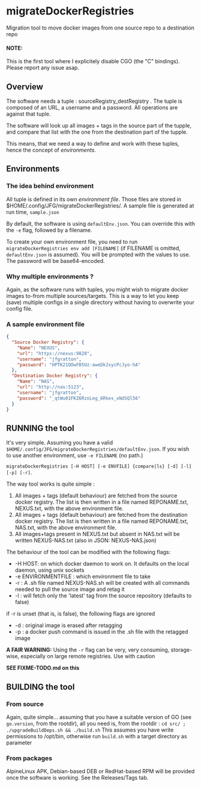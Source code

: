 # migrateDockerRegistries

Migration tool to move docker images from one source repo to a destination repo

#### NOTE:
This is the first tool where I explicitely disable CGO (the "C" bindings). Please report any issue asap.


## Overview

The software needs a tuple : sourceRegistry_destRegistry . The tuple is composed of an URL, a username and a password. All operations are against that tuple.

The software will look up all images + tags in the source part of the tupple, and compare that list with the one from the destination part of the tupple.

This means, that we need a way to define and work with these tuples, hence the concept of *environments*.

## Environments

### The idea behind environment
All tuple is defined in its own *environment file*. Those files are stored in $HOME/.config/JFG/migrateDockerRegistries/. A sample file is generated at run time, `sample.json`

By default, the software is using `defaultEnv.json`. You can override this with the `-e` flag, followed by a filename.

To create your own environment file, you need to run `migrateDockerRegistries env add [FILENAME]` (if FILENAME is omitted, `defaultEnv.json` is assumed).
You will be prompted with the values to use. The password will be base64-encoded.

### Why multiple environments ?

Again, as the software runs with tuples, you might wish to migrate docker images to-from multiple sources/targets. This is a way to let you keep (save) multiple configs in a single directory without having to overwrite your config file.

### A sample environment file
```json
{
  "Source Docker Registry": {
    "Name": "NEXUS",
    "url": "https://nexus:9820",
    "username": "jfgratton",
    "password": "HPTK21QOwFB5Uz-aweDk2xycPcJyo-hA"
  },
  "Destination Docker Registry": {
    "Name": "NAS",
    "url": "http://nas:5123",
    "username": "jfgratton",
    "password": "_qtWu01FKZ6RzoLeg_6Rkes_xNdSQl56"
  }
}
```

## RUNNING the tool

It's very simple. Assuming you have a valid `$HOME/.config/JFG/migrateDockerRegistries/defaultEnv.json`. If you wish to use another environment, use `-e FILENAME` (no path.)

`migrateDockerRegistries [-H HOST] [-e ENVFILE] {compare|ls} [-d] [-l] [-p] [-r]`.

The way tool works is quite simple :
1. All images + tags (default behaviour) are fetched from the source docker registry. The list is then written in a file named
 REPONAME.txt, NEXUS.txt, with the above environment file.
2. All images + tags (default behaviour) are fetched from the destination docker registry. The list is then written in a file named
   REPONAME.txt, NAS.txt, with the above environment file.
3. All images+tags present in NEXUS.txt but absent in NAS.txt will be written NEXUS-NAS.txt (also in JSON: NEXUS-NAS.json)

The behaviour of the tool can be modified with the following flags:
- -H HOST: on which docker daemon to work on. It defaults on the local daemon, using unix sockets
- -e ENVIRONMENTFILE : which environment file to take
- -r : A .sh file named NEXUS-NAS.sh will be created with all commands needed to pull the source image and retag it
- -l : will fetch only the 'latest' tag from the source repository (defaults to false)

if -r is unset (that is, is false), the following flags are ignored
- -d : original image is erased after retagging
- -p : a docker push command is issued in the .sh file with the retagged image

**A FAIR WARNING:** Using the `-r` flag can be very, very consuming, storage-wise, especially on large remote registries. Use with caution

**SEE FIXME-TODO.md on this**


## BUILDING the tool

### From source
Again, quite simple... assuming that you have a suitable version of GO (see `go.version`, from the rootdir), all you need is, from the rootdir : `cd src/ ; ./upgradeBuildDeps.sh && ./build.sh`
This assumes you have write permissions to /opt/bin, otherwise run `build.sh` with a target directory as parameter

### From packages

AlpineLinux APK, Debian-based DEB or RedHat-based RPM will be provided once the software is working. See the Releases/Tags tab.

